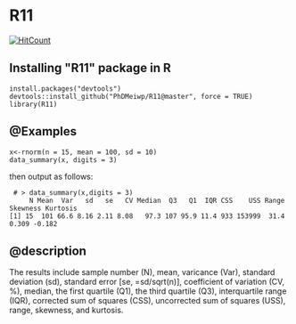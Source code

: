 # R11

[![HitCount](http://hits.dwyl.io/PhDMeiwp/R11.svg)](http://hits.dwyl.io/PhDMeiwp/R11)

## Installing "R11" package in R


    install.packages("devtools")
	devtools::install_github("PhDMeiwp/R11@master", force = TRUE)
	library(R11)


## @Examples
	
    x<-rnorm(n = 15, mean = 100, sd = 10) 
    data_summary(x, digits = 3)
	
then output as follows:

	 # > data_summary(x,digits = 3)
         N Mean  Var   sd   se   CV Median  Q3   Q1  IQR CSS    USS Range Skewness Kurtosis
	[1] 15  101 66.6 8.16 2.11 8.08   97.3 107 95.9 11.4 933 153999  31.4    0.309 -0.182
    
## @description
The results include sample number (N), mean, varicance (Var), 
standard deviation (sd), standard error [se, =sd/sqrt(n)], coefficient of variation (CV, %),
median,  the first quartile (Q1), the third quartile (Q3), interquartile range (IQR), 
corrected sum of squares (CSS), uncorrected sum of squares (USS), 
range, skewness, and kurtosis.
